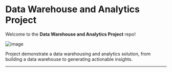 # Data Warehouse and Analytics Project

Welcome to the **Data Warehouse and Analytics Project** repo!

![image](https://github.com/user-attachments/assets/17dfb1af-a16e-4771-845d-1a86760fa2fb)

Project demonstrate a data warehousing and analytics solution, from building a data warehouse to generating actionable insights. 

---


